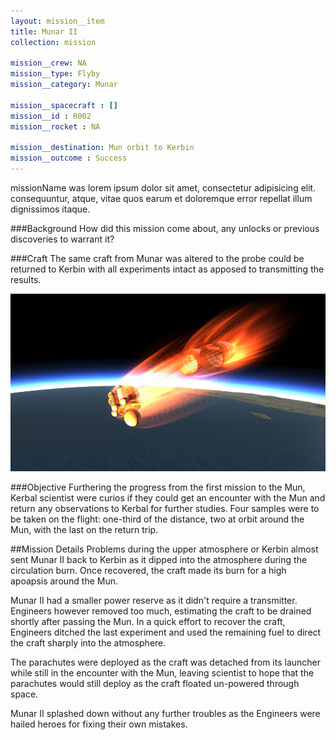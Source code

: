 ```yaml
---
layout: mission__item
title: Munar II
collection: mission

mission__crew: NA
mission__type: Flyby
mission__category: Munar

mission__spacecraft : []
mission__id : R002
mission__rocket : NA

mission__destination: Mun orbit to Kerbin
mission__outcome : Success
---
```

<!-- small intro, delete comment -->
missionName was lorem ipsum dolor sit amet, consectetur adipisicing elit. consequuntur, atque, vitae quos earum et doloremque error repellat illum dignissimos itaque.

###Background
How did this mission come about, any unlocks or previous discoveries to warrant it?

###Craft
The same craft from Munar was altered to the probe could be returned to Kerbin with all experiments intact as apposed to transmitting the results.

![Munar II return to Kerbin](/assets/munar-two-reentry.jpg)

###Objective
Furthering the progress from the first mission to the Mun, Kerbal scientist were curios if they could get an encounter with the Mun and return any observations to Kerbal for further studies. Four samples were to be taken on the flight: one-third of the distance, two at orbit around the Mun, with the last on the return trip.

##Mission Details
Problems during the upper atmosphere or Kerbin almost sent Munar II back to Kerbin as it dipped into the atmosphere during the circulation burn. Once recovered, the craft made its burn for a high apoapsis around the Mun.

Munar II had a smaller power reserve as it didn't require a transmitter. Engineers however removed too much, estimating the craft to be drained shortly after passing the Mun. In a quick effort to recover the craft, Engineers ditched the last experiment and used the remaining fuel to direct the craft sharply into the atmosphere.

The parachutes were deployed as the craft was detached from its launcher while still in the encounter with the Mun, leaving scientist to hope that the parachutes would still deploy as the craft floated un-powered through space.

Munar II splashed down without any further troubles as the Engineers were hailed heroes for fixing their own mistakes.
